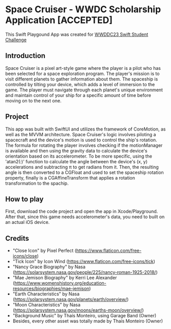 # Space Cruiser - WWDC Scholarship Application [ACCEPTED] 

This Swift Playgound App was created for <a href="https://www.wwdcscholars.com/s/05C74362-C2AD-43D5-B400-051CB12117E8/2023/">WWDDC23 Swift Student Challenge</a>

## Introduction

Space Cruiser is a pixel art-style game where the player is a pilot who has been selected for a space exploration program. The player's mission is to visit different planets to gather information about them. The spaceship is controlled by tilting your device, which adds a level of immersion to the game. The player must navigate through each planet's unique environment and maintain control of your ship for a specific amount of time before moving on to the next one.

## Project

This app was built with SwiftUI and utilizes the framework of CoreMotion, as well as the MVVM architecture. Space Cruiser's logic involves piloting a spacecraft and the device's motion is used to control the ship's rotation. The formula for rotating the player involves checking if the motionManager is available and then using the gravity data to calculate the device's orientation based on its accelerometer. To be more specific, using the 'atan2(_:_)' function to calculate the angle between the device's (x, y) accelerations and subtracting π to get radians from it. Then, the resulting angle is then converted to a CGFloat and used to set the spaceship rotation property, finally is a CGAffineTransform that applies a rotation transformation to the spachip.  
   
## How to play

First, download the code project and open the app in Xcode/Playground. After that, since this game needs accelerometer's data, you need to built on an actual iOS device.

## Credits
- "Close Icon" by Pixel Perfect (https://www.flaticon.com/free-icons/close)
- "Tick Icon" by Icon Wind (https://www.flaticon.com/free-icons/tick)
- "Nancy Grace Biography" by Nasa (https://solarsystem.nasa.gov/people/225/nancy-roman-1925-2018/)
- "Mae Jemison Biography" by Kerri Lee Alexander (https://www.womenshistory.org/education-resources/biographies/mae-jemison)
- "Earth Characteristics" by Nasa (https://solarsystem.nasa.gov/planets/earth/overview/)
- "Moon Characteristics" by Nasa (https://solarsystem.nasa.gov/moons/earths-moon/overview/)
- "Background Music" by Thaís Monteiro, using Garage Band (Owner)
-  Besides, every other asset was totally made by Thaís Monteiro (Owner)
